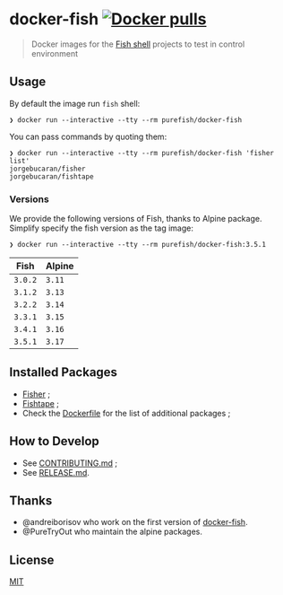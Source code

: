 # docker-fish [![Docker pulls](https://img.shields.io/docker/pulls/purefish/docker-fish.svg?logo=docker&label=pulls&color=2396ed)](https://hub.docker.com/r/purefish/docker-fish)

> Docker images for the [Fish shell][fish] projects to test in control environment

## Usage

By default the image run `fish` shell:

```console
❯ docker run --interactive --tty --rm purefish/docker-fish
```

You can pass commands by quoting them:

```console
❯ docker run --interactive --tty --rm purefish/docker-fish 'fisher list'
jorgebucaran/fisher
jorgebucaran/fishtape
```

### Versions

We provide the following versions of Fish, thanks to Alpine package. Simplify specify the fish version as the tag image:

```console
❯ docker run --interactive --tty --rm purefish/docker-fish:3.5.1
```

| Fish    | Alpine |
| ------- | ------ |
| `3.0.2` | `3.11` |
| `3.1.2` | `3.13` |
| `3.2.2` | `3.14` |
| `3.3.1` | `3.15` |
| `3.4.1` | `3.16` |
| `3.5.1` | `3.17` |

## Installed Packages

* [Fisher][fisher] ;
* [Fishtape][fishtape] ;
* Check the [Dockerfile] for the list of additional packages ;

## How to Develop

* See [CONTRIBUTING.md] ;
* See [RELEASE.md].

## Thanks

* @andreiborisov who work on the first version of [docker-fish](https://github.com/andreiborisov/docker-fish).
* @PureTryOut who maintain the alpine packages.

## License

[MIT](LICENSE)

[fish]: https://fishshell.com
[fisher]: https://github.com/jorgebucaran/fisher
[fishtape]: https://github.com/jorgebucaran/fishtape
[Dockerfile]: ./Dockerfile
[CONTRIBUTING.md]: ./CONTRIBUTING.md
[RELEASE.md]: ./RELEASE.md
